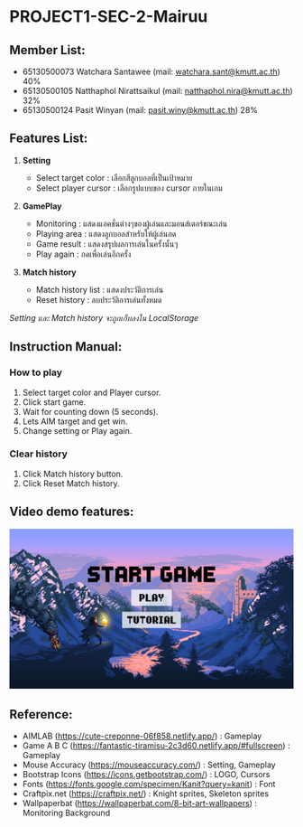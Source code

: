 # PROJECT1-SEC-2-Mairuu

## Member List:

- 65130500073 Watchara Santawee (mail: watchara.sant@kmutt.ac.th) 40%
- 65130500105 Natthaphol Nirattsaikul (mail: natthaphol.nira@kmutt.ac.th) 32%
- 65130500124 Pasit  Winyan (mail: pasit.winy@kmutt.ac.th) 28%

## Features List:

1. **Setting**
   - Select target color : เลือกสีลูกบอลที่เป็นเป้าหมาย
   - Select player cursor : เลือกรูปแบบของ cursor ภายในเกม
  
2. **GamePlay**
   - Monitoring : แสดงแอคชั่นต่างๆของผู้เล่นและมอนส์เตอร์ขณะเล่น
   - Playing area : แสดงลูกบอลสำหรับให้ผู้เล่นกด
   - Game result : แสดงสรุปผลการเล่นในครั้งนั้นๆ
   - Play again : กดเพื่อเล่นอีกครั้ง
  
3. **Match history**
   - Match history list : แสดงประวัติการเล่น
   - Reset history : ลบประวัติการเล่นทั้งหมด

*Setting และ Match history จะถูกเก็บลงใน LocalStorage*

## Instruction Manual:

### How to play
1. Select target color and Player cursor.
2. Click start game.
3. Wait for counting down (5 seconds).
4. Lets AIM target and get win.
5. Change setting or Play again.
   
### Clear history
1. Click Match history button.
2. Click Reset Match history.

## Video demo features:

![](docs/prototypes/v1/home.png)

## Reference:

- AIMLAB (https://cute-creponne-06f858.netlify.app/) : Gameplay
- Game A B C (https://fantastic-tiramisu-2c3d60.netlify.app/#fullscreen) : Gameplay
- Mouse Accuracy (https://mouseaccuracy.com/) : Setting, Gameplay
- Bootstrap Icons (https://icons.getbootstrap.com/) : LOGO, Cursors
- Fonts (https://fonts.google.com/specimen/Kanit?query=kanit) : Font
- Craftpix.net (https://craftpix.net/) : Knight sprites, Skeleton sprites
- Wallpaperbat (https://wallpaperbat.com/8-bit-art-wallpapers) : Monitoring Background

  
